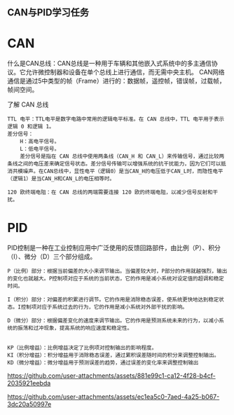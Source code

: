 ## CAN与PID学习任务

# CAN

什么是CAN总线：CAN总线是一种用于车辆和其他嵌入式系统中的多主通信协议。它允许微控制器和设备在单个总线上进行通信，而无需中央主机。
CAN网络通信是通过5中类型的帧（Frame）进行的：数据帧，遥控帧，错误帧，过载帧，帧间空间。

了解 CAN 总线

    TTL 电平：TTL电平是数字电路中常用的逻辑电平标准。在 CAN 总线中，TTL 电平用于表示逻辑 0 和逻辑 1。
    差分信号：
        H：高电平信号。
        L：低电平信号。
        差分信号是指在 CAN 总线中使用两条线（CAN_H 和 CAN_L）来传输信号，通过比较两条线之间的电压差来确定信号状态。差分信号传输可以增强系统的抗干扰能力，因为它们可以抵消共模噪声。在CAN总线中，显性电平（逻辑0）是当CAN_H的电压低于CAN_L时，而隐性电平（逻辑1）是当CAN_H和CAN_L的电压相等时。
    
    120 欧终端电阻：在 CAN 总线的两端需要连接 120 欧的终端电阻，以减少信号反射和干扰。

# PID

PID控制是一种在工业控制应用中广泛使用的反馈回路部件，由比例（P）、积分（I）、微分（D）三个部分组成。

    P（比例）部分：根据当前偏差的大小来调节输出。当偏差较大时，P部分的作用就越强烈，输出的变化也就越大。P控制项对应于系统的当前状态，它的作用是减小系统对设定值的超调和稳定时间。

    I（积分）部分：对偏差的积累进行调节。它的作用是消除稳态误差，使系统更快地达到稳定状态。I控制项对应于系统过去的行为，它的作用是减小系统对外部干扰的影响。

    D（微分）部分：根据偏差变化的速度来调节输出。它的作用是预测系统未来的行为，以减小系统的振荡和过冲现象，提高系统的响应速度和稳定性。


    KP（比例增益）：比例增益决定了比例项对控制输出的影响程度。
    KI（积分增益）：积分增益用于消除稳态误差，通过累积误差随时间的积分来调整控制输出。
    KD（微分增益）：微分增益用于预测误差的趋势，通过误差的变化率来调整控制输出

https://github.com/user-attachments/assets/881e99c1-ca12-4f28-b4cf-2035921eebda



https://github.com/user-attachments/assets/ec1ea5c0-7aed-4a25-b067-3dc20a50997e

